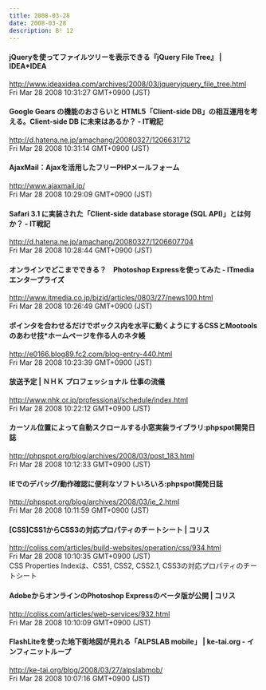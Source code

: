 ```yaml
---
title: 2008-03-28
date: 2008-03-28
description: B! 12
---
```


#### jQueryを使ってファイルツリーを表示できる『jQuery File Tree』 | IDEA*IDEA
http://www.ideaxidea.com/archives/2008/03/jqueryjquery_file_tree.html<br>
Fri Mar 28 2008 10:31:27 GMT+0900 (JST)<br>


####  Google Gears の機能のおさらいと HTML5「Client-side DB」の相互運用を考える。Client-side DB に未来はあるか？ - IT戦記
http://d.hatena.ne.jp/amachang/20080327/1206631712<br>
Fri Mar 28 2008 10:31:14 GMT+0900 (JST)<br>


#### AjaxMail：Ajaxを活用したフリーPHPメールフォーム
http://www.ajaxmail.jp/<br>
Fri Mar 28 2008 10:29:09 GMT+0900 (JST)<br>


####  Safari 3.1 に実装された「Client-side database storage (SQL API)」とは何か？ - IT戦記
http://d.hatena.ne.jp/amachang/20080327/1206607704<br>
Fri Mar 28 2008 10:28:44 GMT+0900 (JST)<br>


####  オンラインでどこまでできる？　Photoshop Expressを使ってみた - ITmedia エンタープライズ
http://www.itmedia.co.jp/bizid/articles/0803/27/news100.html<br>
Fri Mar 28 2008 10:26:49 GMT+0900 (JST)<br>


#### ポインタを合わせるだけでボックス内を水平に動くようにするCSSとMootoolsのあわせ技*ホームページを作る人のネタ帳
http://e0166.blog89.fc2.com/blog-entry-440.html<br>
Fri Mar 28 2008 10:23:39 GMT+0900 (JST)<br>


#### 放送予定 | ＮＨＫ プロフェッショナル 仕事の流儀
http://www.nhk.or.jp/professional/schedule/index.html<br>
Fri Mar 28 2008 10:22:12 GMT+0900 (JST)<br>


#### カーソル位置によって自動スクロールする小窓実装ライブラリ:phpspot開発日誌
http://phpspot.org/blog/archives/2008/03/post_183.html<br>
Fri Mar 28 2008 10:12:33 GMT+0900 (JST)<br>


#### IEでのデバッグ/動作確認に便利なソフトいろいろ:phpspot開発日誌
http://phpspot.org/blog/archives/2008/03/ie_2.html<br>
Fri Mar 28 2008 10:11:59 GMT+0900 (JST)<br>


####   [CSS]CSS1からCSS3の対応プロパティのチートシート | コリス
http://coliss.com/articles/build-websites/operation/css/934.html<br>
Fri Mar 28 2008 10:10:35 GMT+0900 (JST)<br>
CSS Properties Indexは、CSS1, CSS2, CSS2.1, CSS3の対応プロパティのチートシート


####   AdobeからオンラインのPhotoshop Expressのベータ版が公開 | コリス
http://coliss.com/articles/web-services/932.html<br>
Fri Mar 28 2008 10:10:09 GMT+0900 (JST)<br>


#### FlashLiteを使った地下街地図が見れる「ALPSLAB mobile」 | ke-tai.org - インフィニットループ
http://ke-tai.org/blog/2008/03/27/alpslabmob/<br>
Fri Mar 28 2008 10:07:16 GMT+0900 (JST)<br>


